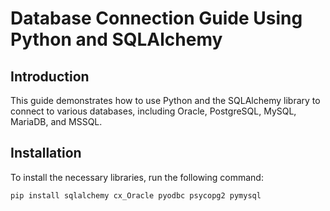 # Database Connection Guide Using Python and SQLAlchemy

## Introduction

This guide demonstrates how to use Python and the SQLAlchemy library to connect to various databases, including Oracle, PostgreSQL, MySQL, MariaDB, and MSSQL.

## Installation

To install the necessary libraries, run the following command:

```bash
pip install sqlalchemy cx_Oracle pyodbc psycopg2 pymysql

